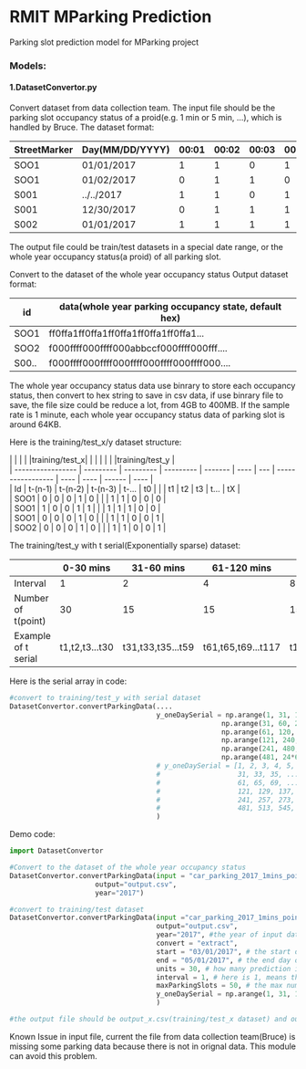 # RMIT MParking Prediction

Parking slot prediction model for MParking project

### Models:
#### 1.DatasetConvertor.py
Convert dataset from data collection team. The input file should be the parking slot occupancy status of a proid(e.g. 1 min or 5 min, ...), which is handled by Bruce.
The dataset format:  


| StreetMarker   | Day(MM/DD/YYYY)   | 00:01  | 00:02   | 00:03  | 00:..   |  
| -------------- | ----------------- |------- | ------- | -------| ------- |  
| SOO1           | 01/01/2017        | 1      | 1       | 0      | 1       |  
| SOO1           | 01/02/2017        | 0      | 1       | 1      | 0       |  
| S001           | ../../2017        | 1      | 1       | 0      | 1       |  
| S001           | 12/30/2017        | 0      | 1       | 1      | 1       |  
| S002           | 01/01/2017        | 1      | 1       | 1      | 1       |  

The output file could be train/test datasets in a special date range, or the whole year occupancy status(a proid) of all parking slot.

Convert to the dataset of the whole year occupancy status
Output dataset format:  


| id      | data(whole year parking occupancy state, default hex) |  
| ------- | ------------------------------------------ |  
| SOO1  | ff0ffa1ff0ffa1ff0ffa1ff0ffa1ff0ffa1...       |   
| SOO2  | f000ffff000ffff000abbccf000ffff000fff....    |  
| S00.. | f000ffff000ffff000ffff000ffff000ffff000....  |  



The whole year occupancy status data use binrary to store each occupancy status, then convert to hex string to save in csv data, if use binrary file to save, the file size could be reduce a lot, from 4GB to 400MB. If the sample rate is 1 minute, each whole year occupancy status data of parking slot is around 64KB.

Here is the training/test_x/y dataset structure:


|  	|         	|         	|         	|training/test_x|    	| 	\| 	|    	|    	|      	|training/test_y |   
| -----------------	| ---------	| ---------	| ---------	| -------	| ----	| ---	| -----------------	| ----	| ----	| ------	| ----	|   
| Id              	| t-(n-1) 	| t-(n-2) 	| t-(n-3) 	| t-... 	| t0 	| \| 	| t1              	| t2 	| t3 	| t... 	| tX 	|   
| SOO1            	| 0       	| 0       	| 0       	| 1     	| 0  	| \| 	| 1               	| 1  	| 0  	| 0    	| 0  	|   
| SOO1            	| 1       	| 0       	| 0       	| 1     	| 1  	| \| 	| 1               	| 1  	| 1  	| 0    	| 0  	|   
| SOO1            	| 0       	| 0       	| 0       	| 1     	| 0  	| \| 	| 1               	| 1  	| 0  	| 0    	| 1  	|   
| SOO2            	| 0       	| 0       	| 0       	| 1     	| 0  	| \| 	| 1               	| 1  	| 0  	| 0    	| 1  	|   


The training/test_y with t serial(Exponentially sparse) dataset:


|                      | 0\-30 mins        | 31\-60 mins          | 61\-120 mins          | 121\-240 mins            | 241\-480 mins            | 481\-24\*60               |    
| ---------------------- | ------------------- | ---------------------- | ----------------------- | -------------------------- | -------------------------- | --------------------------- |
| Interval             | 1                 | 2                    | 4                     | 8                        | 16                       | 32                        |    
| Number of t\(point\) | 30                | 15                   | 15                    | 15                       | 15                       | 30                        |     
| Example of t serial  | t1,t2,t3\.\.\.t30 | t31,t33,t35\.\.\.t59 | t61,t65,t69\.\.\.t117 | t121,t129,t137\.\.\.t233 | t241,t257,t273\.\.\.t465 | t481,t513,t545\.\.\.t1409 |    

Here is the serial array in code:
```python
#convert to training/test_y with serial dataset
DatasetConvertor.convertParkingData(....
                                    y_oneDaySerial = np.arange(1, 31, 1).tolist() + \
                                                    np.arange(31, 60, 2).tolist() + \
                                                    np.arange(61, 120, 4).tolist() + \
                                                    np.arange(121, 240, 8).tolist() + \
                                                    np.arange(241, 480, 16).tolist() + \
                                                    np.arange(481, 24*60+1, 32).tolist()
                                    # y_oneDaySerial = [1, 2, 3, 4, 5, ... , 29, 30,
                                    #                   31, 33, 35, ... , 59,
                                    #                   61, 65, 69, ... , 113, 117,
                                    #                   121, 129, 137, ... , 225, 233,
                                    #                   241, 257, 273, ... , 449, 465,
                                    #                   481, 513, 545, ..., 1377, 1409]
                                    )
```

Demo code:
```python
import DatasetConvertor

#Convert to the dataset of the whole year occupancy status
DatasetConvertor.convertParkingData(input = "car_parking_2017_1mins_point.csv",
                     output="output.csv",
                     year="2017")

#convert to training/test dataset
DatasetConvertor.convertParkingData(input ="car_parking_2017_1mins_point.csv",
                                    output="output.csv",
                                    year="2017", #the year of input dataset
                                    convert = "extract", 
                                    start = "03/01/2017", # the start day of the range 2017-3-1:00:00:00
                                    end = "05/01/2017", # the end day of the range, 2017-5-1:00:00:00
                                    units = 30, # how many prediction inputs, t0,t1,t2...tn
                                    interval = 1, # here is 1, means the input dataset sample rate is 1 minute per occupancy status, if it's 5, means 5 minute per occupancy status.
                                    maxParkingSlots = 50, # the max number of parking slots of output dataset, if it is 0, means all parking slots.
                                    y_oneDaySerial = np.arange(1, 31, 1).tolist() # [1,2,3,...,30], the defualt value is False, which means no serial t in _y dataset, only one t1 after _x. 
                                    )

#the output file should be output_x.csv(training/test_x dataset) and output_y.csv(training/test_y dataset)
```

Known Issue in input file, current the file from data collection team(Bruce) is missing some parking data because there is not in orignal data. This module can avoid this problem.